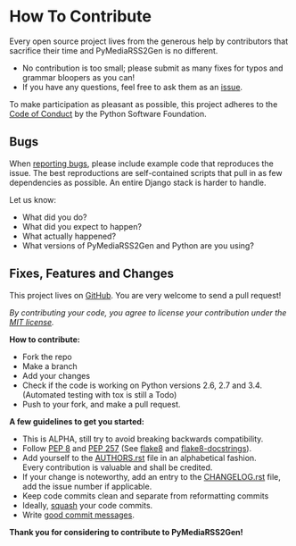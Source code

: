 How To Contribute
=================

Every open source project lives from the generous help by contributors that sacrifice their time and PyMediaRSS2Gen is no different.


- No contribution is too small; please submit as many fixes for typos and grammar bloopers as you can!
- If you have any questions, feel free to ask them as an [issue](https://github.com/wedi/PyMediaRSS2Gen/issues/).


To make participation as pleasant as possible, this project adheres to the [Code of Conduct](http://www.python.org/psf/codeofconduct/) by the Python Software Foundation.


Bugs
----

When [reporting bugs](ihttps://github.com/wedi/PyMediaRSS2Gen/issues/), please include example code that reproduces the issue. The best reproductions are self-contained scripts that pull in as few dependencies as possible. An entire Django stack is harder to handle.

Let us know:
- What did you do?
- What did you expect to happen?
- What actually happened?
- What versions of PyMediaRSS2Gen and Python are you using?


Fixes, Features and Changes
---------------------------

This project lives on [GitHub](https://github.com/wedi/PyMediaRSS2Gen/). You are very welcome to send a pull request!

*By contributing your code, you agree to license your contribution under the [MIT license](http://en.wikipedia.org/wiki/MIT_License).*


**How to contribute:**

- Fork the repo
- Make a branch
- Add your changes
- Check if the code is working on Python versions 2.6, 2.7 and 3.4.  
  (Automated testing with tox is still a Todo)
- Push to your fork, and make a pull request.


**A few guidelines to get you started:**

- This is ALPHA, still try to avoid breaking backwards compatibility.
- Follow [PEP 8] and [PEP 257] (See [flake8](https://pypi.python.org/pypi/flake8/) and [flake8-docstrings](https://pypi.python.org/pypi/flake8-docstrings/)).
- Add yourself to the [AUTHORS.rst](AUTHORS.rst) file in an alphabetical fashion.  
  Every contribution is valuable and shall be credited.
- If your change is noteworthy, add an entry to the [CHANGELOG.rst](CHANGELOG.rst) file, add the issue number if applicable.
- Keep code commits clean and separate from reformatting commits
- Ideally, [squash](http://gitready.com/advanced/2009/02/10/squashing-commits-with-rebase.html) your code commits.
- Write [good commit messages](http://tbaggery.com/2008/04/19/a-note-about-git-commit-messages.html).


**Thank you for considering to contribute to PyMediaRSS2Gen!**


  [PEP 8]: http://www.python.org/dev/peps/pep-0008/
  [PEP 257]: http://www.python.org/dev/peps/pep-0257/
